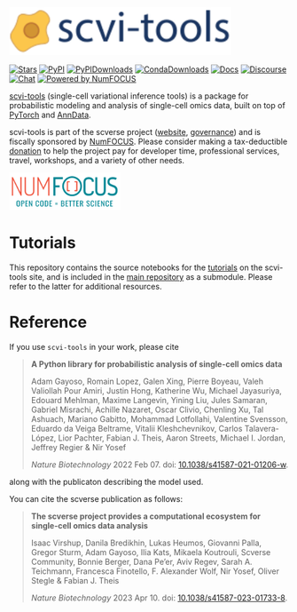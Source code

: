 <img src="https://github.com/scverse/scvi-tools/blob/main/docs/_static/scvi-tools-horizontal.svg?raw=true" width="400" alt="scvi-tools">

[![Stars](https://img.shields.io/github/stars/scverse/scvi-tutorials?logo=GitHub&color=yellow)](https://github.com/scverse/scvi-tutorials/stargazers)
[![PyPI](https://img.shields.io/pypi/v/scvi-tools.svg)](https://pypi.org/project/scvi-tools)
[![PyPIDownloads](https://static.pepy.tech/badge/scvi-tools)](https://pepy.tech/project/scvi-tools)
[![CondaDownloads](https://img.shields.io/conda/dn/conda-forge/scvi-tools?logo=Anaconda)](https://anaconda.org/conda-forge/scvi-tools)
[![Docs](https://readthedocs.org/projects/scvi/badge/?version=latest)](https://scvi.readthedocs.io/en/stable/?badge=stable)
[![Discourse](https://img.shields.io/discourse/posts?color=yellow&logo=discourse&server=https%3A%2F%2Fdiscourse.scverse.org)](https://discourse.scverse.org/)
[![Chat](https://img.shields.io/badge/zulip-join_chat-brightgreen.svg)](https://scverse.zulipchat.com/)
[![Powered by NumFOCUS][badge-numfocus]][link-numfocus]

[scvi-tools](https://scvi-tools.org/) (single-cell variational inference
tools) is a package for probabilistic modeling and analysis of single-cell omics
data, built on top of [PyTorch](https://pytorch.org) and
[AnnData](https://anndata.readthedocs.io/en/latest/).

[//]: # "numfocus-fiscal-sponsor-attribution"

scvi-tools is part of the scverse project ([website](https://scverse.org), [governance](https://scverse.org/about/roles)) and is fiscally sponsored by [NumFOCUS](https://numfocus.org/).
Please consider making a tax-deductible [donation](https://numfocus.org/donate-to-scverse) to help the project pay for developer time, professional services, travel, workshops, and a variety of other needs.

<a href="https://numfocus.org/project/scverse">
  <img
    src="https://raw.githubusercontent.com/numfocus/templates/master/images/numfocus-logo.png"
    width="200"
  >
</a>

[badge-numfocus]: https://img.shields.io/badge/powered%20by-NumFOCUS-orange.svg?style=flat&colorA=E1523D&colorB=007D8A
[link-numfocus]: http://numfocus.org

# Tutorials

This repository contains the source notebooks for the [tutorials](https://docs.scvi-tools.org/en/stable/tutorials/index.html) on the scvi-tools site, and is included in the [main repository](https://github.com/scverse/scvi-tools) as a submodule. Please refer to the latter for additional resources.

# Reference

If you use `scvi-tools` in your work, please cite

> **A Python library for probabilistic analysis of single-cell omics data**
>
> Adam Gayoso, Romain Lopez, Galen Xing, Pierre Boyeau, Valeh Valiollah Pour Amiri, Justin Hong, Katherine Wu, Michael Jayasuriya, Edouard Mehlman, Maxime Langevin, Yining Liu, Jules Samaran, Gabriel Misrachi, Achille Nazaret, Oscar Clivio, Chenling Xu, Tal Ashuach, Mariano Gabitto, Mohammad Lotfollahi, Valentine Svensson, Eduardo da Veiga Beltrame, Vitalii Kleshchevnikov, Carlos Talavera-López, Lior Pachter, Fabian J. Theis, Aaron Streets, Michael I. Jordan, Jeffrey Regier & Nir Yosef
>
> _Nature Biotechnology_ 2022 Feb 07. doi: [10.1038/s41587-021-01206-w](https://doi.org/10.1038/s41587-021-01206-w).

along with the publicaton describing the model used.

You can cite the scverse publication as follows:

> **The scverse project provides a computational ecosystem for single-cell omics data analysis**
>
> Isaac Virshup, Danila Bredikhin, Lukas Heumos, Giovanni Palla, Gregor Sturm, Adam Gayoso, Ilia Kats, Mikaela Koutrouli, Scverse Community, Bonnie Berger, Dana Pe’er, Aviv Regev, Sarah A. Teichmann, Francesca Finotello, F. Alexander Wolf, Nir Yosef, Oliver Stegle & Fabian J. Theis
>
> _Nature Biotechnology_ 2023 Apr 10. doi: [10.1038/s41587-023-01733-8](https://doi.org/10.1038/s41587-023-01733-8).
